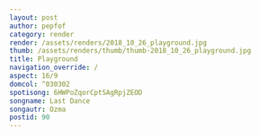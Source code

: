 ```yaml
---
layout: post
author: pepfof
category: render
render: /assets/renders/2018_10_26_playground.jpg
thumb: /assets/renders/thumb/thumb-2018_10_26_playground.jpg
title: Playground
navigation_override: /
aspect: 16/9
domcol: ^030302
spotisong: 6HWPoZqorCptSAgRpjZEOD
songname: Last Dance
songautr: Ozma
postid: 90
---
```


<!--USER BEGIN 1-->

<!--USER END 1-->

<!--more-->
<!--USER BEGIN 2-->

<!--USER END 2-->

